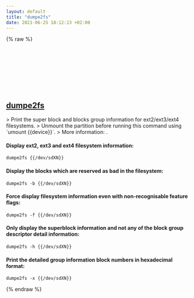 ```yaml
---
layout: default
title: "dumpe2fs"
date: 2021-06-25 18:12:13 +02:00
---
```

{% raw %}
<h2 id="dumpe2fs">
  <a href="/en/linux/dumpe2fs.html">dumpe2fs</a> <a href="#dumpe2fs"><svg class="icon">
    <use href="/assets/images/unicode_sprite.svg#link" />
  </svg></a>
</h2>
> Print the super block and blocks group information for ext2/ext3/ext4 filesystems.
> Unmount the partition before running this command using `umount {{device}}`.
> More information: <https://manned.org/dumpe2fs>.

#### Display ext2, ext3 and ext4 filesystem information:
```shell
dumpe2fs {{/dev/sdXN}}
```
#### Display the blocks which are reserved as bad in the filesystem:
```shell
dumpe2fs -b {{/dev/sdXN}}
```
#### Force display filesystem information even with non-recognisable feature flags:
```shell
dumpe2fs -f {{/dev/sdXN}}
```
#### Only display the superblock information and not any of the block group descriptor detail information:
```shell
dumpe2fs -h {{/dev/sdXN}}
```
#### Print the detailed group information block numbers in hexadecimal format:
```shell
dumpe2fs -x {{/dev/sdXN}}
```
{% endraw %}
